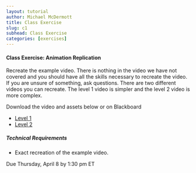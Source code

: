 ```yaml
---
layout: tutorial
author: Michael McDermott
title: Class Exercise
slug: c1
subhead: Class Exercise
categories: [exercises]
---
```

#### Class Exercise: Animation Replication
Recreate the example video. There is nothing in the video we have not covered and you should have all the skills necessary to recreate the video. If you are unsure of something, ask questions. There are two different videos you can recreate. The level 1 video is simpler and the level 2 video is more complex.

Download the video and assets below or on Blackboard
* [Level 1](#)
* [Level 2](#)

##### Technical Requirements
* Exact recreation of the example video.

<span class="due">Due Thursday, April 8 by 1:30 pm ET</span>
